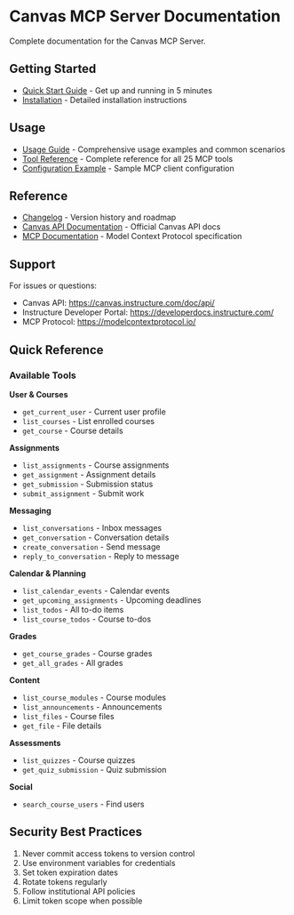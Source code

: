 # Canvas MCP Server Documentation

Complete documentation for the Canvas MCP Server.

## Getting Started

- [Quick Start Guide](QUICKSTART.md) - Get up and running in 5 minutes
- [Installation](../README.md#installation) - Detailed installation instructions

## Usage

- [Usage Guide](USAGE.md) - Comprehensive usage examples and common scenarios
- [Tool Reference](TOOLS.md) - Complete reference for all 25 MCP tools
- [Configuration Example](mcp-config-example.json) - Sample MCP client configuration

## Reference

- [Changelog](CHANGELOG.md) - Version history and roadmap
- [Canvas API Documentation](https://canvas.instructure.com/doc/api/) - Official Canvas API docs
- [MCP Documentation](https://modelcontextprotocol.io/) - Model Context Protocol specification

## Support

For issues or questions:
- Canvas API: https://canvas.instructure.com/doc/api/
- Instructure Developer Portal: https://developerdocs.instructure.com/
- MCP Protocol: https://modelcontextprotocol.io/

## Quick Reference

### Available Tools

**User & Courses**
- `get_current_user` - Current user profile
- `list_courses` - List enrolled courses
- `get_course` - Course details

**Assignments**
- `list_assignments` - Course assignments
- `get_assignment` - Assignment details
- `get_submission` - Submission status
- `submit_assignment` - Submit work

**Messaging**
- `list_conversations` - Inbox messages
- `get_conversation` - Conversation details
- `create_conversation` - Send message
- `reply_to_conversation` - Reply to message

**Calendar & Planning**
- `list_calendar_events` - Calendar events
- `get_upcoming_assignments` - Upcoming deadlines
- `list_todos` - All to-do items
- `list_course_todos` - Course to-dos

**Grades**
- `get_course_grades` - Course grades
- `get_all_grades` - All grades

**Content**
- `list_course_modules` - Course modules
- `list_announcements` - Announcements
- `list_files` - Course files
- `get_file` - File details

**Assessments**
- `list_quizzes` - Course quizzes
- `get_quiz_submission` - Quiz submission

**Social**
- `search_course_users` - Find users

## Security Best Practices

1. Never commit access tokens to version control
2. Use environment variables for credentials
3. Set token expiration dates
4. Rotate tokens regularly
5. Follow institutional API policies
6. Limit token scope when possible

